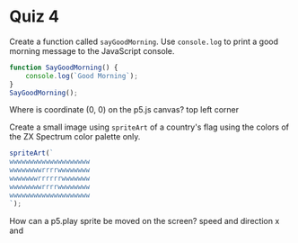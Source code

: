 # Quiz 4

Create a function called `sayGoodMorning`. Use `console.log` to print a good morning message to the JavaScript console.

```js
function SayGoodMorning() {
	console.log(`Good Morning`);
}
SayGoodMorning();
```

Where is coordinate (0, 0) on the p5.js canvas?
top left corner

Create a small image using `spriteArt` of a country's flag using the colors of the ZX Spectrum color palette only.

```js
spriteArt(`
wwwwwwwwwwwwwwwwwwww
wwwwwwwwrrrrwwwwwwww
wwwwwwwrrrrrrwwwwwww
wwwwwwwwrrrrwwwwwwww
wwwwwwwwwwwwwwwwwwww
`);
```

How can a p5.play sprite be moved on the screen?
speed and direction
x and
